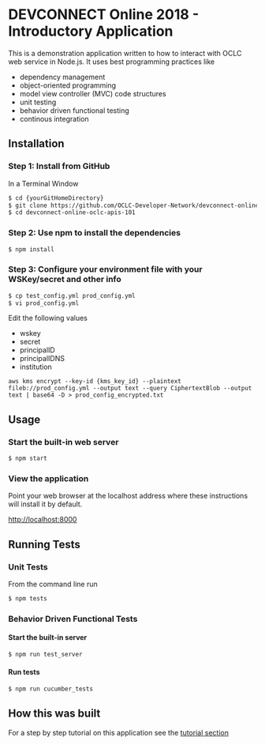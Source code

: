 DEVCONNECT Online 2018 - Introductory Application
=============
This is a demonstration application written to how to interact with OCLC web service in Node.js. It uses best programming practices like 
- dependency management
- object-oriented programming
- model view controller (MVC) code structures
- unit testing
- behavior driven functional testing
- continous integration 

## Installation

### Step 1: Install from GitHub

In a Terminal Window

```bash
$ cd {yourGitHomeDirectory}
$ git clone https://github.com/OCLC-Developer-Network/devconnect-online-oclc-apis-101.git
$ cd devconnect-online-oclc-apis-101
```

### Step 2: Use npm to install the dependencies

```bash
$ npm install
```

### Step 3: Configure your environment file with your WSKey/secret and other info

```bash
$ cp test_config.yml prod_config.yml
$ vi prod_config.yml
```

Edit the following values
- wskey
- secret
- principalID
- principalIDNS
- institution

```
aws kms encrypt --key-id {kms_key_id} --plaintext fileb://prod_config.yml --output text --query CiphertextBlob --output text | base64 -D > prod_config_encrypted.txt

```

## Usage

### Start the built-in web server
```bash
$ npm start
```
### View the application
Point your web browser at the localhost address where these instructions will install it by default. 

[http://localhost:8000](http://localhost:8000)

## Running Tests

### Unit Tests
From the command line run

```bash
$ npm tests
```

### Behavior Driven Functional Tests

#### Start the built-in server
```bash
$ npm run test_server
```

#### Run tests
```bash
$ npm run cucumber_tests 
```

## How this was built

For a step by step tutorial on this application see the [tutorial section](https://github.com/OCLC-Developer-Network/devconnect-online-oclc-apis-101/tree/master/tutorial)

